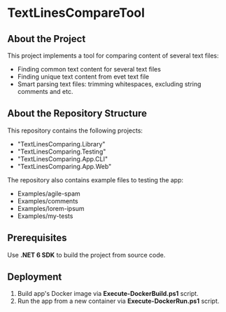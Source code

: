 # TextLinesCompareTool

## About the Project

This project implements a tool for comparing content of several text files:

- Finding common text content for several text files
- Finding unique text content from evet text file
- Smart parsing text files: trimming whitespaces, excluding string comments and etc.

## About the Repository Structure

This repository contains the following projects:

- "TextLinesComparing.Library"
- "TextLinesComparing.Testing"
- "TextLinesComparing.App.CLI"
- "TextLinesComparing.App.Web"

The repository also contains example files to testing the app:

- Examples/agile-spam
- Examples/comments
- Examples/lorem-ipsum
- Examples/my-tests

## Prerequisites

Use **.NET 6 SDK** to build the project from source code.

## Deployment

1. Build app's Docker image via **Execute-DockerBuild.ps1** script.
2. Run the app from a new container via **Execute-DockerRun.ps1** script.
